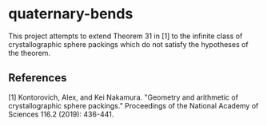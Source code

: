 # quaternary-bends

This project attempts to extend Theorem 31 in [1] to the infinite class of crystallographic sphere packings which do not satisfy the hypotheses of the theorem.

## References
[1] Kontorovich, Alex, and Kei Nakamura. "Geometry and arithmetic of crystallographic sphere packings." Proceedings of the National Academy of Sciences 116.2 (2019): 436-441.
